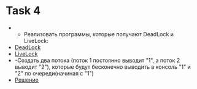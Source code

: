 # Task 4
- - Реализовать программы, которые получают DeadLock и LiveLock: 
- [DeadLock](https://github.com/YuriyVelikotskiy/java-lessons/blob/main/Task%204/DeadLockExample.java)
- [LiveLock](https://github.com/YuriyVelikotskiy/java-lessons/blob/main/Task%204/LiveLockExample.java)
- -Создать два потока (поток 1 постоянно выводит "1", а поток 2 выводит "2"), которые будут бесконечно выводить в консоль "1" и "2" по очереди(начиная с "1")
- [Решение](https://github.com/YuriyVelikotskiy/java-lessons/blob/main/Task%204/ThreadExample.java)
